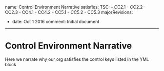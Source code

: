name: Control Environment Narrative
satisfies:
  TSC:
    - CC2.1
    - CC2.2
    - CC2.3
    - CC4.1
    - CC4.2
    - CC5.1
    - CC5.2
    - CC5.3
majorRevisions:
  - date: Oct 1 2016
    comment: Initial document
---

# Control Environment Narrative

Here we narrate why our org satisfies the control keys listed in the YML block